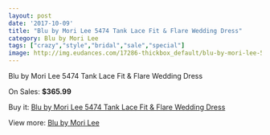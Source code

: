 ```yaml
---
layout: post
date: '2017-10-09'
title: "Blu by Mori Lee 5474 Tank Lace Fit & Flare Wedding Dress"
category: Blu by Mori Lee
tags: ["crazy","style","bridal","sale","special"]
image: http://img.eudances.com/17286-thickbox_default/blu-by-mori-lee-5474-tank-lace-fit-flare-wedding-dress.jpg
---
```

Blu by Mori Lee 5474 Tank Lace Fit & Flare Wedding Dress

On Sales: **$365.99**
<a href="https://www.eudances.com/en/blu-by-mori-lee/5048-blu-by-mori-lee-5474-tank-lace-fit-flare-wedding-dress.html"><amp-img layout="responsive" width="600" height="600" src="//img.eudances.com/17286-thickbox_default/blu-by-mori-lee-5474-tank-lace-fit-flare-wedding-dress.jpg" alt="Blu by Mori Lee 5474 Tank Lace Fit & Flare Wedding Dress 0" /></a>
<a href="https://www.eudances.com/en/blu-by-mori-lee/5048-blu-by-mori-lee-5474-tank-lace-fit-flare-wedding-dress.html"><amp-img layout="responsive" width="600" height="600" src="//img.eudances.com/17289-thickbox_default/blu-by-mori-lee-5474-tank-lace-fit-flare-wedding-dress.jpg" alt="Blu by Mori Lee 5474 Tank Lace Fit & Flare Wedding Dress 1" /></a>
<a href="https://www.eudances.com/en/blu-by-mori-lee/5048-blu-by-mori-lee-5474-tank-lace-fit-flare-wedding-dress.html"><amp-img layout="responsive" width="600" height="600" src="//img.eudances.com/17288-thickbox_default/blu-by-mori-lee-5474-tank-lace-fit-flare-wedding-dress.jpg" alt="Blu by Mori Lee 5474 Tank Lace Fit & Flare Wedding Dress 2" /></a>
<a href="https://www.eudances.com/en/blu-by-mori-lee/5048-blu-by-mori-lee-5474-tank-lace-fit-flare-wedding-dress.html"><amp-img layout="responsive" width="600" height="600" src="//img.eudances.com/17287-thickbox_default/blu-by-mori-lee-5474-tank-lace-fit-flare-wedding-dress.jpg" alt="Blu by Mori Lee 5474 Tank Lace Fit & Flare Wedding Dress 3" /></a>

Buy it: [Blu by Mori Lee 5474 Tank Lace Fit & Flare Wedding Dress](https://www.eudances.com/en/blu-by-mori-lee/5048-blu-by-mori-lee-5474-tank-lace-fit-flare-wedding-dress.html "Blu by Mori Lee 5474 Tank Lace Fit & Flare Wedding Dress")

View more: [Blu by Mori Lee](https://www.eudances.com/en/39-blu-by-mori-lee "Blu by Mori Lee")